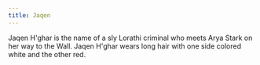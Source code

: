 ```yaml
---
title: Jaqen
---
```


Jaqen H'ghar is the name of a sly Lorathi criminal who meets Arya Stark on her way to the Wall. Jaqen H'ghar wears long hair with one side colored white and the other red.


